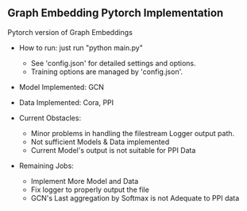 ## Graph Embedding Pytorch Implementation

Pytorch version of Graph Embeddings

* How to run: just run "python main.py"
    * See 'config.json' for detailed settings and options.
    * Training options are managed by 'config.json'.
    
* Model Implemented: GCN

* Data Implemented: Cora, PPI

* Current Obstacles:
    * Minor problems in handling the filestream Logger output path.
    * Not sufficient Models & Data implemented
    * Current Model's output is not suitable for PPI Data

* Remaining Jobs:
    * Implement More Model and Data
    * Fix logger to properly output the file
    * GCN's Last aggregation by Softmax is not Adequate to PPI data
